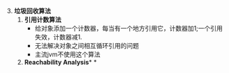 
3. **垃圾回收算法**
	1. **引用计数算法**
		* 给对象添加一个计数器，每当有一个地方引用它，计数器加1;一个引用失效，计数器减1. 
		* 无法解决对象之间相互循环引用的问题
		* 主流jvm不使用这个算法 
	2. **Reachability Analysis***
		* 
	
